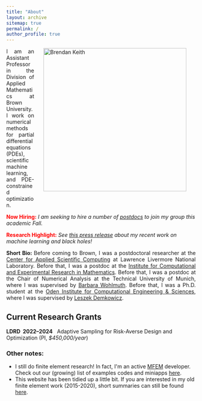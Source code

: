 ```yaml
---
title: "About"
layout: archive
sitemap: true
permalink: /
author_profile: true
---
```


<img src="/assets/images/bren096.jpg" width="380px" alt="Brendan Keith" align="right" style="display:block;margin-bottom:25px;margin-left:auto;margin-right:auto;padding-left: 25px;padding-right: 25px;" z-index="1" />
<p style="text-align: justify">
I am an Assistant Professor in the Division of Applied Mathematics at Brown University.
I work on numerical methods for partial differential equations (PDEs), scientific machine learning, and PDE-constrained optimization.
</p>

<span style="color:red">**Now Hiring:**</span>
*I am seeking to hire a number of <a href="/https://www.mathjobs.org/jobs/list/20345">postdocs</a> to join my group this academic Fall.*

<span style="color:red">**Research Highlight:**</span>
*See <a href="https://www.llnl.gov/news/llnl-led-team-uses-machine-learning-derive-black-hole-motion-gravitational-waves">this press release</a> about my recent work on machine learning and black holes!*

<p style="text-align: justify">
<b> Short Bio: </b> Before coming to Brown, I was a postdoctoral researcher at the <a href="https://computing.llnl.gov/casc">Center for Applied Scientific Computing</a> at Lawrence Livermore National Laboratory.
<!-- where I am leading a three-year research project on PDE-constrained stochastic optimization methods for risk-averse engineering design. -->
Before that, I was a postdoc at the <a href="https://icerm.brown.edu/">Institute for Computational and Experimental Research in Mathematics</a>.
Before that, I was a postdoc at the Chair of Numerical Analysis at the Technical University of Munich, where I was supervised by <a href="http://www.professoren.tum.de/en/wohlmuth-barbara/">Barbara Wohlmuth</a>.
Before that, I was a Ph.D. student at the <a href="https://www.oden.utexas.edu/">Oden Institute for Computational Engineering & Sciences</a>, where I was supervised by <a href="https://users.oden.utexas.edu/~leszek/">Leszek Demkowicz</a>.
</p>


## Current Research Grants
**LDRD&nbsp;&nbsp;2022&ndash;2024**&nbsp;&nbsp; Adaptive Sampling for Risk-Averse Design and Optimization (PI, *$450,000/year*)


### Other notes:
- I still do finite element research! In fact, I'm an active [MFEM](https://mfem.org/) developer. Check out our (growing) list of examples codes and miniapps [here](https://mfem.org/examples/).
- This website has been tidied up a little bit. If you are interested in my old finite element work (2015-2020), short summaries can still be found [here](/research/).
